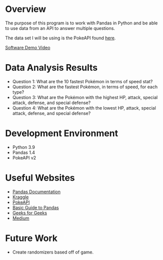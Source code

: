 # Overview

The purpose of this program is to work with Pandas in Python and be able to use data from an API to answer multiple questions.

The data set I will be using is the PokeAPI found [here](https://pokeapi.co/).

[Software Demo Video](https://youtu.be/hWTu3Y_WTvc)

# Data Analysis Results

* Question 1: What are the 10 fastest Pokémon in terms of speed stat?
* Question 2: What are the fastest Pokémon, in terms of speed, for each type?
* Question 3: What are the Pokémon with the highest HP, attack, special attack, defense, and special defense?
* Question 4: What are the Pokémon with the lowest HP, attack, special attack, defense, and special defense?

# Development Environment

* Python 3.9
* Pandas 1.4
* PokeAPI v2

# Useful Websites

* [Pandas Documentation](https://pandas.pydata.org/docs/index.html)
* [Kraggle](https://www.kaggle.com/)
* [PokeAPI](https://pokeapi.co/)
* [Basic Guide to Pandas](https://www.youtube.com/watch?v=zN2Hua6oII0&ab_channel=PythonSimplified)
* [Geeks for Geeks](https://www.geeksforgeeks.org/)
* [Medium](https://deallen7.medium.com/)

# Future Work

* Create randomizers based off of game.